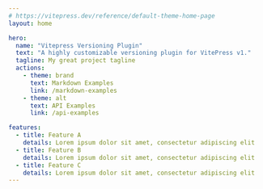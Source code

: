 ```yaml
---
# https://vitepress.dev/reference/default-theme-home-page
layout: home

hero:
  name: "Vitepress Versioning Plugin"
  text: "A highly customizable versioning plugin for VitePress v1."
  tagline: My great project tagline
  actions:
    - theme: brand
      text: Markdown Examples
      link: /markdown-examples
    - theme: alt
      text: API Examples
      link: /api-examples

features:
  - title: Feature A
    details: Lorem ipsum dolor sit amet, consectetur adipiscing elit
  - title: Feature B
    details: Lorem ipsum dolor sit amet, consectetur adipiscing elit
  - title: Feature C
    details: Lorem ipsum dolor sit amet, consectetur adipiscing elit
---
```


